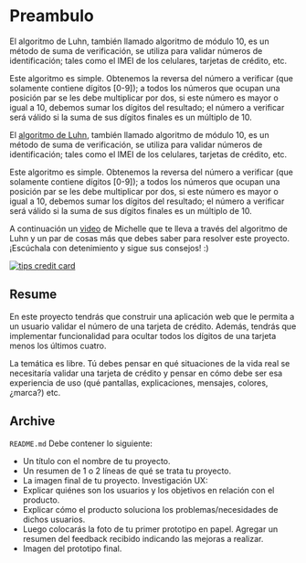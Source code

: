 # Preambulo

El algoritmo de Luhn, también llamado algoritmo de módulo 10, es un método de suma de verificación, se utiliza para validar números de identificación; tales como el IMEI de los celulares, tarjetas de crédito, etc.

Este algoritmo es simple. Obtenemos la reversa del número a verificar (que solamente contiene dígitos [0-9]); a todos los números que ocupan una posición par se les debe multiplicar por dos, si este número es mayor o igual a 10, debemos sumar los dígitos del resultado; el número a verificar será válido si la suma de sus dígitos finales es un múltiplo de 10.

El [algoritmo de Luhn](https://es.wikipedia.org/wiki/Algoritmo_de_Luhn),
también llamado algoritmo de módulo 10, es un método de suma de verificación,
se utiliza para validar números de identificación; tales como el IMEI de los
celulares, tarjetas de crédito, etc.

Este algoritmo es simple. Obtenemos la reversa del número a verificar (que
solamente contiene dígitos [0-9]); a todos los números que ocupan una posición
par se les debe multiplicar por dos, si este número es mayor o igual a 10,
debemos sumar los dígitos del resultado; el número a verificar será válido si
la suma de sus dígitos finales es un múltiplo de 10.

A continuación un [video](https://www.youtube.com/watch?v=f0zL6Ot9y_w) de Michelle que te lleva a través del algoritmo de Luhn
y un par de cosas más que debes saber para resolver este proyecto. ¡Escúchala
con detenimiento y sigue sus consejos! :)

[![tips credit card](https://img.youtube.com/vi/f0zL6Ot9y_w/0.jpg)](https://www.youtube.com/watch?v=f0zL6Ot9y_w)


## Resume

En este proyecto tendrás que construir una aplicación web que le permita a un usuario validar el número de una tarjeta de crédito. Además, tendrás que implementar funcionalidad para ocultar todos los dígitos de una tarjeta menos los últimos cuatro.

La temática es libre. Tú debes pensar en qué situaciones de la vida real se necesitaría validar una tarjeta de crédito y pensar en cómo debe ser esa experiencia de uso (qué pantallas, explicaciones, mensajes, colores, ¿marca?) etc.


## Archive

`README.md`
Debe contener lo siguiente:

- Un título con el nombre de tu proyecto.
- Un resumen de 1 o 2 líneas de qué se trata tu proyecto.
- La imagen final de tu proyecto.
Investigación UX:
- Explicar quiénes son los usuarios y los objetivos en relación con el producto.
- Explicar cómo el producto soluciona los problemas/necesidades de dichos usuarios.
- Luego colocarás la foto de tu primer prototipo en papel.
Agregar un resumen del feedback recibido indicando las mejoras a realizar.
- Imagen del prototipo final.
